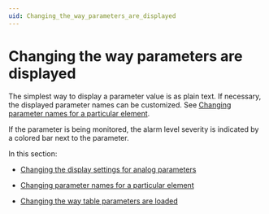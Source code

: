 ```yaml
---
uid: Changing_the_way_parameters_are_displayed
---
```


# Changing the way parameters are displayed

The simplest way to display a parameter value is as plain text. If necessary, the displayed parameter names can be customized. See [Changing parameter names for a particular element](Changing_parameter_names_for_a_particular_element.md).

If the parameter is being monitored, the alarm level severity is indicated by a colored bar next to the parameter.

In this section:

- [Changing the display settings for analog parameters](Changing_the_display_settings_for_analog_parameters.md)

- [Changing parameter names for a particular element](Changing_parameter_names_for_a_particular_element.md)

- [Changing the way table parameters are loaded](Changing_the_way_table_parameters_are_loaded.md)
